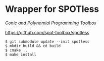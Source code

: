 Wrapper for SPOTless
====================

*Conic and Polynomial Programming Toolbox*

<https://github.com/spot-toolbox/spotless>

```
$ git submodule update --init spotless
$ mkdir build && cd build
$ cmake ..
$ make install
```

